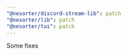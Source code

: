 ```yaml
---
"@nesorter/discord-stream-lib": patch
"@nesorter/lib": patch
"@nesorter/tui": patch
---
```


Some fixes
